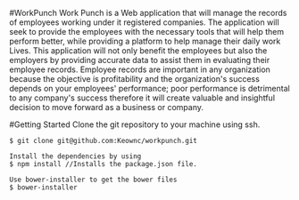 #WorkPunch
Work Punch is a Web application that will manage the records of employees working under it registered companies. The application will seek to provide the employees with the necessary tools that will help them perform better, while providing a platform to help manage their daily work Lives. This application will not only benefit the employees but also the employers by providing accurate data to assist them in evaluating their employee records. Employee records are important in any organization because the objective is profitability and the organization's success depends on your employees' performance; poor performance is detrimental to any company's success therefore it will create valuable and insightful decision to move forward as a business or company.

#Getting Started
Clone the git repository to your machine using ssh.
```
$ git clone git@github.com:Keownc/workpunch.git

Install the dependencies by using
$ npm install //Installs the package.json file.

Use bower-installer to get the bower files
$ bower-installer
